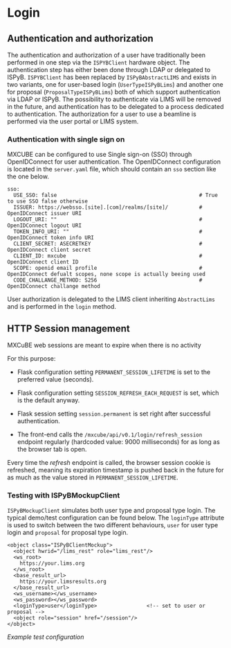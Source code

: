 # Login

## Authentication and authorization

The authentication and authorization of a user have traditionally been performed
in one step via the `ISPYBClient` hardware object. The authentication step has
either been done through LDAP or delegated to ISPyB. `ISPYBClient` has been
replaced by `ISPyBAbstractLIMS` and exists in two variants, one for user-based
login (`UserTypeISPyBLims`) and another one for proposal
(`ProposalTypeISPyBLims`) both of which support authentication via LDAP or
ISPyB. The possibility to authenticate via LIMS will be removed in the future,
and authentication has to be delegated to a process dedicated to authentication.
The authorization for a user to use a beamline is performed via the user portal
or LIMS system.

### Authentication with single sign on

MXCUBE can be configured to use Single sign-on (SSO) through OpenIDConnect for
user authentication. The OpenIDConnect configuration is located in the
`server.yaml` file, which should contain an `sso` section like the one below.

```
sso:
  USE_SSO: false                                              # True to use SSO false otherwise
  ISSUER: https://websso.[site].[com]/realms/[site]/          # OpenIDConnect issuer URI
  LOGOUT_URI: ""                                              # OpenIDConnect logout URI
  TOKEN_INFO_URI: ""                                          # OpenIDConnect token info URI
  CLIENT_SECRET: ASECRETKEY                                   # OpenIDConnect client secret
  CLIENT_ID: mxcube                                           # OpenIDConnect client ID
  SCOPE: openid email profile                                 # OpenIDConnect defualt scopes, none scope is actually beeing used
  CODE_CHALLANGE_METHOD: S256                                 # OpenIDConnect challange method
```

User authorization is delegated to the LIMS client inheriting `AbstractLims` and is performed in the `login` method.

## HTTP Session management

MXCuBE web sessions are meant to expire when there is no activity

For this purpose:

- Flask configuration setting `PERMANENT_SESSION_LIFETIME` is set
  to the preferred value (seconds).

- Flask configuration setting `SESSION_REFRESH_EACH_REQUEST` is set,
  which is the default anyway.

- Flask session setting `session.permanent` is set
  right after successful authentication.

- The front-end calls the `/mxcube/api/v0.1/login/refresh_session` endpoint
  regularly (hardcoded value: 9000 milliseconds)
  for as long as the browser tab is open.

Every time the _refresh_ endpoint is called,
the browser session cookie is refreshed,
meaning its expiration timestamp is pushed back in the future
for as much as the value stored in `PERMANENT_SESSION_LIFETIME`.

### Testing with ISPyBMockupClient

`ISPyBMockupClient` simulates both user type and proposal type login. The
typical demo/test configuration can be found below. The `loginType` attribute
is used to switch between the two different behaviours, `user` for user type
login and `proposal` for proposal type login.

```
<object class="ISPyBClientMockup">
  <object hwrid="/lims_rest" role="lims_rest"/>
  <ws_root>
    https://your.lims.org
  </ws_root>
  <base_result_url>
    https://your.limsresults.org
  </base_result_url>
  <ws_username></ws_username>
  <ws_password></ws_password>
  <loginType>user</loginType>                <!-- set to user or proposal -->
  <object role="session" href="/session"/>
</object>
```

_Example test configuration_
